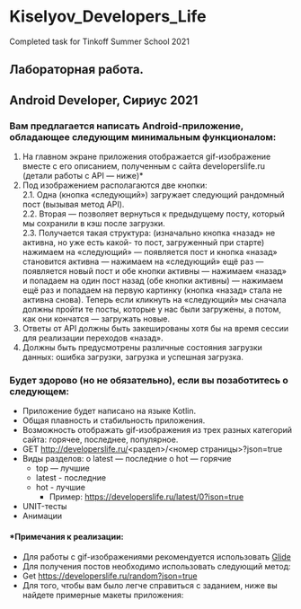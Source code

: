 # Kiselyov_Developers_Life
Completed task for Tinkoff Summer School 2021
## Лабораторная работа.
## Android Developer, Сириус 2021  
### Вам предлагается написать Android-приложение, обладающее следующим минимальным функционалом:  
1. На главном экране приложения отображается gif-изображение вместе с его описанием, полученным с сайта developerslife.ru (детали работы с API — ниже)*  
2. Под изображением располагаются две кнопки:  
  2.1. Одна (кнопка «следующий») загружает следующий рандомный пост (вызывая метод API).  
  2.2. Вторая — позволяет вернуться к предыдущему посту, который мы сохранили в кэш после загрузки.  
  2.3. Получается такая структура: (изначально кнопка «назад» не активна, но уже есть какой- то пост, загруженный при старте) нажимаем на «следующий» — появляется пост и кнопка «назад» становится активна — нажимаем на «следующий» ещё раз — появляется новый пост и обе кнопки активны — нажимаем «назад» и попадаем на один пост назад (обе кнопки активны) — нажимаем ещё раз и попадаем на первую картинку (кнопка «назад» стала не активна снова). Теперь если кликнуть на «следующий» мы сначала должны пройти те посты, которые у нас были загружены, а потом, как они кончатся — загружать новые.
3. Ответы от API должны быть закешированы хотя бы на время сессии для реализации переходов «назад».  
4. Должны быть предусмотрены различные состояния загрузки данных: ошибка загрузки, загрузка и успешная загрузка.  
  
### Будет здорово (но не обязательно), если вы позаботитесь о следующем:  
+ Приложение будет написано на языке Kotlin.  
+	Общая плавность и стабильность приложения.  
+	Возможность отображать gif-изображения из трех разных категорий сайта: горячее, последнее, популярное.  
  + GET http://developerslife.ru/<раздел>/<номер страницы>?json=true  
  + Виды разделов: о latest — последние о	hot — горячие 
    +	top — лучшие  
    + latest - последние  
    + hot - лучшие  
      + Пример: https://developerslife.ru/latest/0?ison=true  
+ UNIT-тесты
+ Анимации

#### *Примечания к реализации:  
+	Для работы с gif-изображениями рекомендуется использовать [Glide](https://github.com/bumptech/glide)
+	Для получения постов необходимо использовать следующий метод:  
  + Get https://developerslife.ru/random?json=true  
+	Для того, чтобы вам было легче справиться с заданием, ниже вы найдете примерные макеты приложения: 
